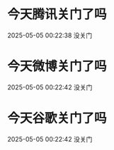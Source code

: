 # 今天腾讯关门了吗

2025-05-05 00:22:38 没关门

# 今天微博关门了吗

2025-05-05 00:22:42 没关门

# 今天谷歌关门了吗

2025-05-05 00:22:42 没关门

